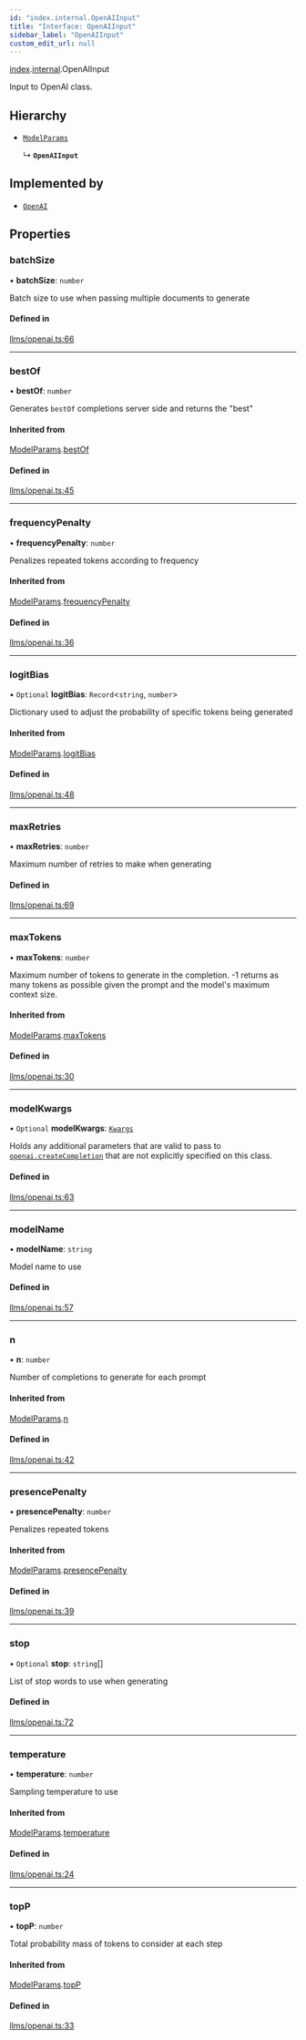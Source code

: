 ```yaml
---
id: "index.internal.OpenAIInput"
title: "Interface: OpenAIInput"
sidebar_label: "OpenAIInput"
custom_edit_url: null
---
```


[index](../modules/).[internal](../modules/.internal).OpenAIInput

Input to OpenAI class.

## Hierarchy

- [`ModelParams`](.internal.ModelParams)

  ↳ **`OpenAIInput`**

## Implemented by

- [`OpenAI`](../classes/.OpenAI)

## Properties

### batchSize

• **batchSize**: `number`

Batch size to use when passing multiple documents to generate

#### Defined in

[llms/openai.ts:66](https://github.com/hwchase17/langchainjs/blob/f0c297a/langchain/llms/openai.ts#L66)

___

### bestOf

• **bestOf**: `number`

Generates `bestOf` completions server side and returns the "best"

#### Inherited from

[ModelParams](.internal.ModelParams).[bestOf](.internal.ModelParams#bestof)

#### Defined in

[llms/openai.ts:45](https://github.com/hwchase17/langchainjs/blob/f0c297a/langchain/llms/openai.ts#L45)

___

### frequencyPenalty

• **frequencyPenalty**: `number`

Penalizes repeated tokens according to frequency

#### Inherited from

[ModelParams](.internal.ModelParams).[frequencyPenalty](.internal.ModelParams#frequencypenalty)

#### Defined in

[llms/openai.ts:36](https://github.com/hwchase17/langchainjs/blob/f0c297a/langchain/llms/openai.ts#L36)

___

### logitBias

• `Optional` **logitBias**: `Record`<`string`, `number`\>

Dictionary used to adjust the probability of specific tokens being generated

#### Inherited from

[ModelParams](.internal.ModelParams).[logitBias](.internal.ModelParams#logitbias)

#### Defined in

[llms/openai.ts:48](https://github.com/hwchase17/langchainjs/blob/f0c297a/langchain/llms/openai.ts#L48)

___

### maxRetries

• **maxRetries**: `number`

Maximum number of retries to make when generating

#### Defined in

[llms/openai.ts:69](https://github.com/hwchase17/langchainjs/blob/f0c297a/langchain/llms/openai.ts#L69)

___

### maxTokens

• **maxTokens**: `number`

Maximum number of tokens to generate in the completion. -1 returns as many
tokens as possible given the prompt and the model's maximum context size.

#### Inherited from

[ModelParams](.internal.ModelParams).[maxTokens](.internal.ModelParams#maxtokens)

#### Defined in

[llms/openai.ts:30](https://github.com/hwchase17/langchainjs/blob/f0c297a/langchain/llms/openai.ts#L30)

___

### modelKwargs

• `Optional` **modelKwargs**: [`Kwargs`](../modules/.internal#kwargs)

Holds any additional parameters that are valid to pass to [`openai.createCompletion`](https://platform.openai.com/docs/api-reference/completions/create) that are not explicitly specified on this class.

#### Defined in

[llms/openai.ts:63](https://github.com/hwchase17/langchainjs/blob/f0c297a/langchain/llms/openai.ts#L63)

___

### modelName

• **modelName**: `string`

Model name to use

#### Defined in

[llms/openai.ts:57](https://github.com/hwchase17/langchainjs/blob/f0c297a/langchain/llms/openai.ts#L57)

___

### n

• **n**: `number`

Number of completions to generate for each prompt

#### Inherited from

[ModelParams](.internal.ModelParams).[n](.internal.ModelParams#n)

#### Defined in

[llms/openai.ts:42](https://github.com/hwchase17/langchainjs/blob/f0c297a/langchain/llms/openai.ts#L42)

___

### presencePenalty

• **presencePenalty**: `number`

Penalizes repeated tokens

#### Inherited from

[ModelParams](.internal.ModelParams).[presencePenalty](.internal.ModelParams#presencepenalty)

#### Defined in

[llms/openai.ts:39](https://github.com/hwchase17/langchainjs/blob/f0c297a/langchain/llms/openai.ts#L39)

___

### stop

• `Optional` **stop**: `string`[]

List of stop words to use when generating

#### Defined in

[llms/openai.ts:72](https://github.com/hwchase17/langchainjs/blob/f0c297a/langchain/llms/openai.ts#L72)

___

### temperature

• **temperature**: `number`

Sampling temperature to use

#### Inherited from

[ModelParams](.internal.ModelParams).[temperature](.internal.ModelParams#temperature)

#### Defined in

[llms/openai.ts:24](https://github.com/hwchase17/langchainjs/blob/f0c297a/langchain/llms/openai.ts#L24)

___

### topP

• **topP**: `number`

Total probability mass of tokens to consider at each step

#### Inherited from

[ModelParams](.internal.ModelParams).[topP](.internal.ModelParams#topp)

#### Defined in

[llms/openai.ts:33](https://github.com/hwchase17/langchainjs/blob/f0c297a/langchain/llms/openai.ts#L33)
